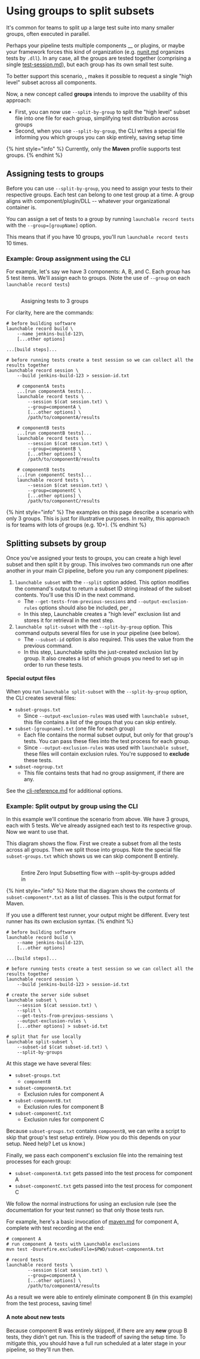 # Using groups to split subsets

It's common for teams to split up a large test suite into many smaller groups, often executed in parallel.

Perhaps your pipeline tests multiple components __ or plugins, or maybe your framework forces this kind of organization (e.g. [nunit.md](../../../../../resources/integrations/nunit.md "mention") organizes tests by `.dll`). In any case, all the groups are tested together (comprising a single [test-session.md](../../../../../concepts/test-session.md "mention")), but each group has its own small test suite.

To better support this scenario, [.](./ "mention") makes it possible to request a single "high level" subset across all components.

Now, a new concept called **groups** intends to improve the usability of this approach:

* First, you can now use `--split-by-group` to split the "high level" subset file into one file for each group, simplifying test distribution across groups
* Second, when you use `--split-by-group`, the CLI writes a special file informing you which groups you can skip entirely, saving setup time

{% hint style="info" %}
Currently, only the **Maven** profile supports test groups.
{% endhint %}

## Assigning tests to groups

Before you can use `--split-by-group`, you need to assign your tests to their respective groups. Each test can belong to one test group at a time. A group aligns with component/plugin/DLL -- whatever your organizational container is.

You can assign a set of tests to a group by running `launchable record tests` with the `--group=[groupName]` option.

This means that if you have 10 groups, you'll run `launchable record tests` 10 times.

### Example: Group assignment using the CLI

For example, let's say we have 3 components: A, B, and C. Each group has 5 test items. We'll assign each to groups. (Note the use of `--group` on each `launchable record tests`)

<figure><img src="../../../../../.gitbook/assets/groups-2-record-after.png" alt=""><figcaption><p>Assigning tests to 3 groups</p></figcaption></figure>

For clarity, here are the commands:

```
# before building software
launchable record build \
    --name jenkins-build-123\
    [...other options]

...[build steps]...

# before running tests create a test session so we can collect all the results together
launchable record session \
    --build jenkins-build-123 > session-id.txt

    # componentA tests
    ...[run componentA tests]...
    launchable record tests \
        --session $(cat session.txt) \
        --group=componentA \
        [...other options] \
        /path/to/componentA/results

    # componentB tests
    ...[run componentB tests]...
    launchable record tests \
        --session $(cat session.txt) \
        --group=componentB \
        [...other options] \
        /path/to/componentB/results
    
    # componentB tests
    ...[run componentC tests]...
    launchable record tests \
        --session $(cat session.txt) \
        --group=componentC \
        [...other options] \
        /path/to/componentC/results
```

{% hint style="info" %}
The examples on this page describe a scenario with only 3 groups. This is just for illustrative purposes. In reality, this approach is for teams with lots of groups (e.g. 10+).
{% endhint %}

## Splitting subsets by group

Once you've assigned your tests to groups, you can create a high level subset and then split it by group. This involves two commands run one after another in your main CI pipeline, before you run any component pipelines:

1. `launchable subset` with the `--split` option added. This option modifies the command's output to return a subset ID string instead of the subset contents. You'll use this ID in the next command.
   * The `--get-tests-from-previous-sessions` and `--output-exclusion-rules` options should also be included, per [.](./ "mention")
   * In this step, Launchable creates a "high level" exclusion list and stores it for retrieval in the next step.
2. `launchable split-subset` with the `--split-by-group` option. This command outputs several files for use in your pipeline (see below).
   * The `--subset-id` option is also required. This uses the value from the previous command.
   * In this step, Launchable splits the just-created exclusion list by group. It also creates a list of which groups you need to set up in order to run these tests.

#### Special output files

When you run `launchable split-subset` with the `--split-by-group` option, the CLI creates several files:

* `subset-groups.txt`
  * Since `--output-exclusion-rules` was used with `launchable subset`, this file contains a list of the groups that you can skip entirely.
* `subset-[groupname].txt` (one file for each group)
  * Each file contains the normal subset output, but only for that group's tests. You can pass these files into the test process for each group.
  * Since `--output-exclusion-rules` was used with `launchable subset`, these files will contain exclusion rules. You're supposed to **exclude** these tests.
* `subset-nogroup.txt`
  * This file contains tests that had no group assignment, if there are any.

See the [cli-reference.md](../../../../../resources/cli-reference.md "mention") for additional options.

### Example: Split output by group using the CLI

In this example we'll continue the scenario from above. We have 3 groups, each with 5 tests. We've already assigned each test to its respective group. Now we want to use that.

This diagram shows the flow. First we create a subset from all the tests across all groups. Then we split those into groups. Note the special file `subset-groups.txt` which shows us we can skip component B entirely.

<figure><img src="../../../../../.gitbook/assets/zis-with-groups (1).png" alt=""><figcaption><p>Entire Zero Input Subsetting flow with --split-by-groups added in</p></figcaption></figure>

{% hint style="info" %}
Note that the diagram shows the contents of `subset-component*.txt` as a list of classes. This is the output format for Maven.

If you use a different test runner, your output might be different. Every test runner has its own exclusion syntax.
{% endhint %}

```
# before building software
launchable record build \
    --name jenkins-build-123\
    [...other options]

...[build steps]...

# before running tests create a test session so we can collect all the results together
launchable record session \
    --build jenkins-build-123 > session-id.txt

# create the server side subset
launchable subset \
    --session $(cat session.txt) \
    --split \
    --get-tests-from-previous-sessions \
    --output-exclusion-rules \
    [...other options] > subset-id.txt

# split that for use locally
launchable split-subset \
    --subset-id $(cat subset-id.txt) \
    --split-by-groups
```

At this stage we have several files:

* `subset-groups.txt`
  * `componentB`
* `subset-componentA.txt`
  * Exclusion rules for component A
* `subset-componentB.txt`
  * Exclusion rules for component B
* `subset-componentC.txt`
  * Exclusion rules for component C

Because `subset-groups.txt` contains `componentB`, we can write a script to skip that group's test setup entirely. (How you do this depends on your setup. Need help? Let us know.)

Finally, we pass each component's exclusion file into the remaining test processes for each group:

* `subset-componentA.txt` gets passed into the test process for component A
* `subset-componentC.txt` gets passed into the test process for component C

We follow the normal instructions for using an exclusion rule (see the documentation for your test runner) so that only those tests run.

For example, here's a basic invocation of [maven.md](../../../../../resources/integrations/maven.md "mention") for component A, complete with test recording at the end:

```
# component A
# run component A tests with Launchable exclusions
mvn test -Dsurefire.excludesFile=$PWD/subset-componentA.txt

# record tests
launchable record tests \
        --session $(cat session.txt) \
        --group=componentA \
        [...other options] \
        /path/to/componentA/results
```

As a result we were able to entirely eliminate component B (in this example) from the test process, saving time!

#### A note about new tests

Because component B was entirely skipped, if there are any **new** group B tests, they didn't get run. This is the tradeoff of saving the setup time. To mitigate this, you should have a full run scheduled at a later stage in your pipeline, so they'll run then.

